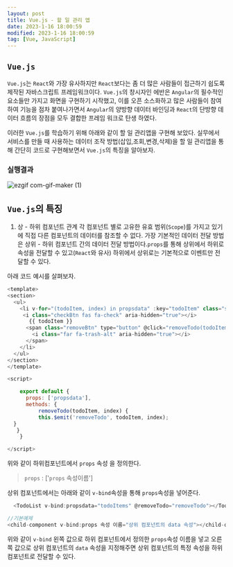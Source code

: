 ```yaml
---
layout: post
title: Vue.js - 할 일 관리 앱 
date: 2023-1-16 18:00:59
modified: 2023-1-16 18:00:59
tag: [Vue, JavaScript]
---
```


## `Vue.js`
`Vue.js`는 `React`와 가장 유사하지만 `React`보다는 좀 더 많은 사람들이 접근하기 쉽도록 제작된 자바스크립트 프레임워크이다. `Vue.js`의 창시자인 에반은 `Angular`의 필수적인 요소들만 가지고 화면을 구현하기 시작했고, 이를 오픈 소스화하고 많은 사람들이 참여하여 기능을 점차 붙여나가면서 `Angular`의 양방향 데이터 바인딩과 `React`의 단방향 데이터 흐름의 장점을 모두 결합한 프레임 워크로 탄생 하였다.

이러한 `Vue.js`를 학습하기 위해 아래와 같이 할 일 관리앱을 구현해 보았다. 실무에서 서비스를 만들 때 사용하는 데이터 조작 방법(삽입,조회,변경,삭제)을 할 일 관리앱을 통해 간단히 코드로 구현해보면서 `Vue.js`의 특징을 알아보자.


### 실행결과

![ezgif com-gif-maker (1)](https://user-images.githubusercontent.com/99943583/212711300-993fdc81-0bf7-4352-a19f-0c70218724f2.gif)

## `Vue.js`의 특징

1. 상 - 하위 컴포넌트 관계
각 컴포넌트 별로 고유한 유효 범위(`Scope`)를 가지고 있기에 직접 다른 컴포넌트의 데이터를 참조할 수 없다. 가장 기본적인 데이터 전달 방법은 상위 - 하위 컴포넌트 간의 데이터 전달 방법이다.`props`를 통해 상위에서 하위로 속성을 전달할 수 있고(`React`와 유사)  하위에서 상위로는 기본적으로 이벤트만 전달할 수 있다.

아래 코드 예시를 살펴보자.

```javascript
<template>
<section>
  <ul>
    <li v-for="(todoItem, index) in propsdata" :key="todoItem" class="shadow">
     <i class="checkBtn fas fa-check" aria-hidden="true"></i> 
       {{ todoItem }}
      <span class="removeBtn" type="button" @click="removeTodo(todoItem, index)">
        <i class="far fa-trash-alt" aria-hidden="true"></i>
      </span>      
    </li>
  </ul>
</section>
</template>

<script>

    export default {
      props: ['propsdata'],
      methods: {
          removeTodo(todoItem, index) {
          this.$emit('removeTodo', todoItem, index);
  }
   }
    }

</script>

```
위와 같이 하위컴포넌트에서 `props` 속성 을 정의한다.
> `props` : ['`props` 속성이름']


상위 컴포넌트에서는 아래와 같이 `v-bind`속성을 통해 `props`속성을 넣어준다.
```javascript
  <TodoList v-bind:propsdata="todoItems" @removeTodo="removeTodo"></TodoList>
```
```javascript
//기본예제
<child-component v-bind:props 속성 이름="상위 컴포넌트의 data 속성"></child-component>
```

 위와 같이 `v-bind` 왼쪽 값으로 하위 컴포넌트에서 정의한 `props`속성 이름을 넣고 오른쪽 값으로 상위 컴포넌트의 `data` 속성을 지정해주면 상위 컴포넌트의 특정 속성을 하위 컴포넌트로 전달할 수 있다.


